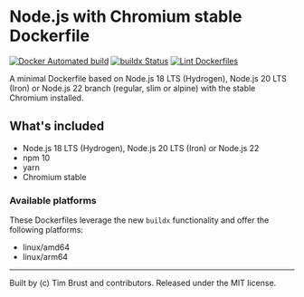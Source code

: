 # Node.js with Chromium stable Dockerfile

[![Docker Automated build](https://img.shields.io/docker/automated/timbru31/node-chrome.svg)](https://hub.docker.com/r/timbru31/node-chrome/)
[![buildx Status](https://github.com/timbru31/docker-node-chrome/workflows/buildx/badge.svg)](https://github.com/timbru31/docker-node-chrome/actions?query=workflow%3Abuildx)
[![Lint Dockerfiles](https://github.com/timbru31/docker-node-chrome/workflows/Lint%20Dockerfiles/badge.svg)](https://github.com/timbru31/docker-node-chrome/actions?query=workflow%3A%22Lint+Dockerfiles%22)

A minimal Dockerfile based on Node.js 18 LTS (Hydrogen), Node.js 20 LTS (Iron) or Node.js 22 branch (regular, slim or alpine) with the stable Chromium installed.

## What's included

- Node.js 18 LTS (Hydrogen), Node.js 20 LTS (Iron) or Node.js 22
- npm 10
- yarn
- Chromium stable

### Available platforms

These Dockerfiles leverage the new `buildx` functionality and offer the following platforms:

- linux/amd64
- linux/arm64

---

Built by (c) Tim Brust and contributors. Released under the MIT license.
